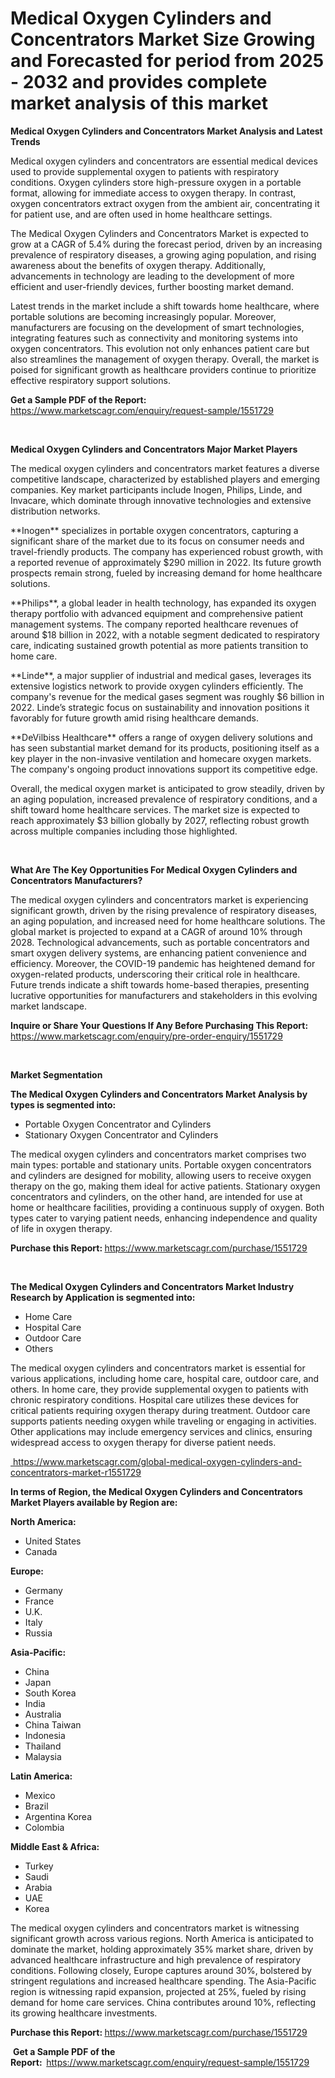 <p><h1>Medical Oxygen Cylinders and Concentrators Market Size Growing and Forecasted for period from 2025 - 2032 and provides complete market analysis of this market</h1></p><p><strong>Medical Oxygen Cylinders and Concentrators Market Analysis and Latest Trends</strong></p>
<p><p>Medical oxygen cylinders and concentrators are essential medical devices used to provide supplemental oxygen to patients with respiratory conditions. Oxygen cylinders store high-pressure oxygen in a portable format, allowing for immediate access to oxygen therapy. In contrast, oxygen concentrators extract oxygen from the ambient air, concentrating it for patient use, and are often used in home healthcare settings.</p><p>The Medical Oxygen Cylinders and Concentrators Market is expected to grow at a CAGR of 5.4% during the forecast period, driven by an increasing prevalence of respiratory diseases, a growing aging population, and rising awareness about the benefits of oxygen therapy. Additionally, advancements in technology are leading to the development of more efficient and user-friendly devices, further boosting market demand. </p><p>Latest trends in the market include a shift towards home healthcare, where portable solutions are becoming increasingly popular. Moreover, manufacturers are focusing on the development of smart technologies, integrating features such as connectivity and monitoring systems into oxygen concentrators. This evolution not only enhances patient care but also streamlines the management of oxygen therapy. Overall, the market is poised for significant growth as healthcare providers continue to prioritize effective respiratory support solutions.</p></p>
<p><strong>Get a Sample PDF of the Report:&nbsp;</strong> <a href="https://www.marketscagr.com/enquiry/request-sample/1551729?utm_campaign=3039&utm_medium=2&utm_source=Github&utm_content=ia&utm_term=14042025&utm_id=medical-oxygen-cylinders-and-concentrators">https://www.marketscagr.com/enquiry/request-sample/1551729</a></p>
<p>&nbsp;</p>
<p><strong>Medical Oxygen Cylinders and Concentrators Major Market Players</strong></p>
<p><p>The medical oxygen cylinders and concentrators market features a diverse competitive landscape, characterized by established players and emerging companies. Key market participants include Inogen, Philips, Linde, and Invacare, which dominate through innovative technologies and extensive distribution networks.</p><p>**Inogen** specializes in portable oxygen concentrators, capturing a significant share of the market due to its focus on consumer needs and travel-friendly products. The company has experienced robust growth, with a reported revenue of approximately $290 million in 2022. Its future growth prospects remain strong, fueled by increasing demand for home healthcare solutions.</p><p>**Philips**, a global leader in health technology, has expanded its oxygen therapy portfolio with advanced equipment and comprehensive patient management systems. The company reported healthcare revenues of around $18 billion in 2022, with a notable segment dedicated to respiratory care, indicating sustained growth potential as more patients transition to home care.</p><p>**Linde**, a major supplier of industrial and medical gases, leverages its extensive logistics network to provide oxygen cylinders efficiently. The company's revenue for the medical gases segment was roughly $6 billion in 2022. Linde’s strategic focus on sustainability and innovation positions it favorably for future growth amid rising healthcare demands.</p><p>**DeVilbiss Healthcare** offers a range of oxygen delivery solutions and has seen substantial market demand for its products, positioning itself as a key player in the non-invasive ventilation and homecare oxygen markets. The company's ongoing product innovations support its competitive edge.</p><p>Overall, the medical oxygen market is anticipated to grow steadily, driven by an aging population, increased prevalence of respiratory conditions, and a shift toward home healthcare services. The market size is expected to reach approximately $3 billion globally by 2027, reflecting robust growth across multiple companies including those highlighted.</p></p>
<p>&nbsp;</p>
<p><strong>What Are The Key Opportunities For Medical Oxygen Cylinders and Concentrators Manufacturers?</strong></p>
<p><p>The medical oxygen cylinders and concentrators market is experiencing significant growth, driven by the rising prevalence of respiratory diseases, an aging population, and increased need for home healthcare solutions. The global market is projected to expand at a CAGR of around 10% through 2028. Technological advancements, such as portable concentrators and smart oxygen delivery systems, are enhancing patient convenience and efficiency. Moreover, the COVID-19 pandemic has heightened demand for oxygen-related products, underscoring their critical role in healthcare. Future trends indicate a shift towards home-based therapies, presenting lucrative opportunities for manufacturers and stakeholders in this evolving market landscape.</p></p>
<p><strong>Inquire or Share Your Questions If Any Before Purchasing This Report:</strong> <a href="https://www.marketscagr.com/enquiry/pre-order-enquiry/1551729?utm_campaign=3039&utm_medium=2&utm_source=Github&utm_content=ia&utm_term=14042025&utm_id=medical-oxygen-cylinders-and-concentrators">https://www.marketscagr.com/enquiry/pre-order-enquiry/1551729</a></p>
<p>&nbsp;</p>
<p><strong>Market Segmentation</strong></p>
<p><strong>The Medical Oxygen Cylinders and Concentrators Market Analysis by types is segmented into:</strong></p>
<p><ul><li>Portable Oxygen Concentrator and Cylinders</li><li>Stationary Oxygen Concentrator and Cylinders</li></ul></p>
<p><p>The medical oxygen cylinders and concentrators market comprises two main types: portable and stationary units. Portable oxygen concentrators and cylinders are designed for mobility, allowing users to receive oxygen therapy on the go, making them ideal for active patients. Stationary oxygen concentrators and cylinders, on the other hand, are intended for use at home or healthcare facilities, providing a continuous supply of oxygen. Both types cater to varying patient needs, enhancing independence and quality of life in oxygen therapy.</p></p>
<p><strong>Purchase this Report:&nbsp;</strong><a href="https://www.marketscagr.com/purchase/1551729?utm_campaign=3039&utm_medium=2&utm_source=Github&utm_content=ia&utm_term=14042025&utm_id=medical-oxygen-cylinders-and-concentrators">https://www.marketscagr.com/purchase/1551729</a></p>
<p>&nbsp;</p>
<p><strong>The Medical Oxygen Cylinders and Concentrators Market Industry Research by Application is segmented into:</strong></p>
<p><ul><li>Home Care</li><li>Hospital Care</li><li>Outdoor Care</li><li>Others</li></ul></p>
<p><p>The medical oxygen cylinders and concentrators market is essential for various applications, including home care, hospital care, outdoor care, and others. In home care, they provide supplemental oxygen to patients with chronic respiratory conditions. Hospital care utilizes these devices for critical patients requiring oxygen therapy during treatment. Outdoor care supports patients needing oxygen while traveling or engaging in activities. Other applications may include emergency services and clinics, ensuring widespread access to oxygen therapy for diverse patient needs.</p></p>
<p><a href="https://www.marketscagr.com/global-medical-oxygen-cylinders-and-concentrators-market-r1551729?utm_campaign=3039&utm_medium=2&utm_source=Github&utm_content=ia&utm_term=14042025&utm_id=medical-oxygen-cylinders-and-concentrators">&nbsp;https://www.marketscagr.com/global-medical-oxygen-cylinders-and-concentrators-market-r1551729</a></p>
<p><strong>In terms of Region, the Medical Oxygen Cylinders and Concentrators Market Players available by Region are:</strong></p>
<p>
    <p> <strong> North America: </strong>
        <ul>
            <li>United States</li>
            <li>Canada</li>
        </ul>
        </p> 
    <p> <strong> Europe: </strong>
        <ul>
            <li>Germany</li>
            <li>France</li>
            <li>U.K.</li>
            <li>Italy</li>
            <li>Russia</li>
        </ul>
        </p> 
    <p> <strong> Asia-Pacific: </strong>
        <ul>
            <li>China</li>
            <li>Japan</li>
            <li>South Korea</li>
            <li>India</li>
            <li>Australia</li>
            <li>China Taiwan</li>
            <li>Indonesia</li>
            <li>Thailand</li>
            <li>Malaysia</li>
        </ul>
        </p> 
    <p> <strong> Latin America: </strong>
        <ul>
            <li>Mexico</li>
            <li>Brazil</li>
            <li>Argentina Korea</li>
            <li>Colombia</li>
        </ul>
        </p> 
    <p> <strong> Middle East & Africa: </strong>
        <ul>
            <li>Turkey</li>
            <li>Saudi</li>
            <li>Arabia</li>
            <li>UAE</li>
            <li>Korea</li>
        </ul>
    </p>
    </p>
<p><p>The medical oxygen cylinders and concentrators market is witnessing significant growth across various regions. North America is anticipated to dominate the market, holding approximately 35% market share, driven by advanced healthcare infrastructure and high prevalence of respiratory conditions. Following closely, Europe captures around 30%, bolstered by stringent regulations and increased healthcare spending. The Asia-Pacific region is witnessing rapid expansion, projected at 25%, fueled by rising demand for home care services. China contributes around 10%, reflecting its growing healthcare investments.</p></p>
<p><strong>Purchase this Report: </strong><a href="https://www.marketscagr.com/purchase/1551729?utm_campaign=3039&utm_medium=2&utm_source=Github&utm_content=ia&utm_term=14042025&utm_id=medical-oxygen-cylinders-and-concentrators">https://www.marketscagr.com/purchase/1551729</a></p>
<p>&nbsp;<strong>Get a Sample PDF of the Report:&nbsp;&nbsp;</strong><a href="https://www.marketscagr.com/enquiry/request-sample/1551729?utm_campaign=3039&utm_medium=2&utm_source=Github&utm_content=ia&utm_term=14042025&utm_id=medical-oxygen-cylinders-and-concentrators">https://www.marketscagr.com/enquiry/request-sample/1551729</a></p>
<p><strong></strong></p>
<p><p></p><p></p><p></p></p>